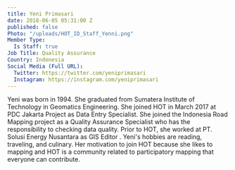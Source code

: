 ```yaml
---
title: Yeni Primasari
date: 2018-06-05 05:31:00 Z
published: false
Photo: "/uploads/HOT_ID_Staff_Yenni.png"
Member Type:
  Is Staff: true
Job Title: Quality Assurance
Country: Indonesia
Social Media (Full URL):
  Twitter: https://twitter.com/yeniprimasari
  Instagram: https://instagram.com/yeniprimasari
---
```


Yeni was born in 1994. She graduated from Sumatera Institute of Technology in Geomatics Engineering. She joined HOT in March 2017 at PDC Jakarta Project as Data Entry Specialist. She joined the Indonesia Road Mapping project as a Quality Assurance Specialist who has the responsibility to checking data quality. Prior to HOT, she worked at PT. Solusi Energy Nusantara as GIS Editor . Yeni's hobbies are reading, traveling, and culinary. Her motivation to join HOT because she likes to mapping and HOT is a community related to participatory mapping that everyone can contribute.